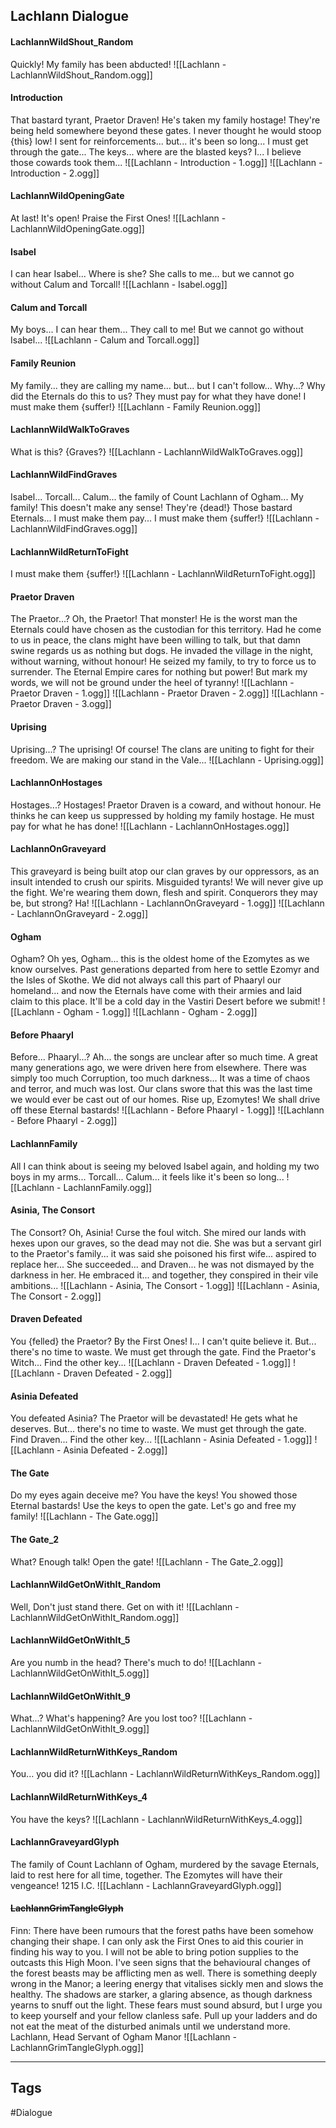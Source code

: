 ## Lachlann Dialogue
#### LachlannWildShout_Random
Quickly! My family has been abducted!
![[Lachlann - LachlannWildShout_Random.ogg]]

#### Introduction
That bastard tyrant, Praetor Draven! He's taken my family hostage! They're being held somewhere beyond these gates. I never thought he would stoop {this} low! I sent for reinforcements... but... it's been so long... I must get through the gate... The keys... where are the blasted keys? I... I believe those cowards took them...
![[Lachlann - Introduction - 1.ogg]]
![[Lachlann - Introduction - 2.ogg]]

#### LachlannWildOpeningGate
At last! It's open! Praise the First Ones!
![[Lachlann - LachlannWildOpeningGate.ogg]]

#### Isabel
I can hear Isabel... Where is she? She calls to me... but we cannot go without Calum and Torcall!
![[Lachlann - Isabel.ogg]]

#### Calum and Torcall
My boys... I can hear them... They call to me! But we cannot go without Isabel...
![[Lachlann - Calum and Torcall.ogg]]

#### Family Reunion
My family... they are calling my name... but... but I can't follow... Why...? Why did the Eternals do this to us? They must pay for what they have done! I must make them {suffer!}
![[Lachlann - Family Reunion.ogg]]

#### LachlannWildWalkToGraves
What is this? {Graves?}
![[Lachlann - LachlannWildWalkToGraves.ogg]]

#### LachlannWildFindGraves
Isabel... Torcall... Calum... the family of Count Lachlann of Ogham... My family! This doesn't make any sense! They're {dead!} Those bastard Eternals... I must make them pay... I must make them {suffer!}
![[Lachlann - LachlannWildFindGraves.ogg]]

#### LachlannWildReturnToFight
I must make them {suffer!}
![[Lachlann - LachlannWildReturnToFight.ogg]]

#### Praetor Draven
The Praetor...? Oh, the Praetor! That monster! He is the worst man the Eternals could have chosen as the custodian for this territory. Had he come to us in peace, the clans might have been willing to talk, but that damn swine regards us as nothing but dogs. He invaded the village in the night, without warning, without honour! He seized my family, to try to force us to surrender. The Eternal Empire cares for nothing but power! But mark my words, we will not be ground under the heel of tyranny!
![[Lachlann - Praetor Draven - 1.ogg]]
![[Lachlann - Praetor Draven - 2.ogg]]
![[Lachlann - Praetor Draven - 3.ogg]]

#### Uprising
Uprising...? The uprising! Of course! The clans are uniting to fight for their freedom. We are making our stand in the Vale...
![[Lachlann - Uprising.ogg]]

#### LachlannOnHostages
Hostages...? Hostages! Praetor Draven is a coward, and without honour. He thinks he can keep us suppressed by holding my family hostage. He must pay for what he has done!
![[Lachlann - LachlannOnHostages.ogg]]

#### LachlannOnGraveyard
This graveyard is being built atop our clan graves by our oppressors, as an insult intended to crush our spirits. Misguided tyrants! We will never give up the fight. We're wearing them down, flesh and spirit. Conquerors they may be, but strong? Ha!
![[Lachlann - LachlannOnGraveyard - 1.ogg]]
![[Lachlann - LachlannOnGraveyard - 2.ogg]]

#### Ogham
Ogham? Oh yes, Ogham... this is the oldest home of the Ezomytes as we know ourselves. Past generations departed from here to settle Ezomyr and the Isles of Skothe. We did not always call this part of Phaaryl our homeland... and now the Eternals have come with their armies and laid claim to this place. It'll be a cold day in the Vastiri Desert before we submit!
![[Lachlann - Ogham - 1.ogg]]
![[Lachlann - Ogham - 2.ogg]]

#### Before Phaaryl
Before... Phaaryl...? Ah... the songs are unclear after so much time. A great many generations ago, we were driven here from elsewhere. There was simply too much Corruption, too much darkness... It was a time of chaos and terror, and much was lost. Our clans swore that this was the last time we would ever be cast out of our homes. Rise up, Ezomytes! We shall drive off these Eternal bastards!
![[Lachlann - Before Phaaryl - 1.ogg]]
![[Lachlann - Before Phaaryl - 2.ogg]]

#### LachlannFamily
All I can think about is seeing my beloved Isabel again, and holding my two boys in my arms... Torcall... Calum... it feels like it's been so long...
![[Lachlann - LachlannFamily.ogg]]

#### Asinia, The Consort
The Consort? Oh, Asinia! Curse the foul witch. She mired our lands with hexes upon our graves, so the dead may not die. She was but a servant girl to the Praetor's family... it was said she poisoned his first wife... aspired to replace her... She succeeded... and Draven... he was not dismayed by the darkness in her. He embraced it... and together, they conspired in their vile ambitions...
![[Lachlann - Asinia, The Consort - 1.ogg]]
![[Lachlann - Asinia, The Consort - 2.ogg]]

#### Draven Defeated
You {felled} the Praetor? By the First Ones! I... I can't quite believe it. But... there's no time to waste. We must get through the gate. Find the Praetor's Witch... Find the other key...
![[Lachlann - Draven Defeated - 1.ogg]]
![[Lachlann - Draven Defeated - 2.ogg]]

#### Asinia Defeated
You defeated Asinia? The Praetor will be devastated! He gets what he deserves. But... there's no time to waste. We must get through the gate. Find Draven... Find the other key...
![[Lachlann - Asinia Defeated - 1.ogg]]
![[Lachlann - Asinia Defeated - 2.ogg]]

#### The Gate
Do my eyes again deceive me? You have the keys! You showed those Eternal bastards! Use the keys to open the gate. Let's go and free my family!
![[Lachlann - The Gate.ogg]]

#### The Gate_2
What? Enough talk! Open the gate!
![[Lachlann - The Gate_2.ogg]]

#### LachlannWildGetOnWithIt_Random
Well, Don't just stand there. Get on with it!
![[Lachlann - LachlannWildGetOnWithIt_Random.ogg]]

#### LachlannWildGetOnWithIt_5
Are you numb in the head? There's much to do!
![[Lachlann - LachlannWildGetOnWithIt_5.ogg]]

#### LachlannWildGetOnWithIt_9
What...? What's happening? Are you lost too?
![[Lachlann - LachlannWildGetOnWithIt_9.ogg]]

#### LachlannWildReturnWithKeys_Random
You... you did it?
![[Lachlann - LachlannWildReturnWithKeys_Random.ogg]]

#### LachlannWildReturnWithKeys_4
You have the keys?
![[Lachlann - LachlannWildReturnWithKeys_4.ogg]]

#### LachlannGraveyardGlyph
The family of Count Lachlann of Ogham, murdered by the savage Eternals, laid to rest here for all time, together. The Ezomytes will have their vengeance! 1215 I.C.
![[Lachlann - LachlannGraveyardGlyph.ogg]]

#### ~~LachlannGrimTangleGlyph~~
Finn: There have been rumours that the forest paths have been somehow changing their shape. I can only ask the First Ones to aid this courier in finding his way to you. I will not be able to bring potion supplies to the outcasts this High Moon. I've seen signs that the behavioural changes of the forest beasts may be afflicting men as well. There is something deeply wrong in the Manor; a leering energy that vitalises sickly men and slows the healthy. The shadows are starker, a glaring absence, as though darkness yearns to snuff out the light. These fears must sound absurd, but I urge you to keep yourself and your fellow clanless safe. Pull up your ladders and do not eat the meat of the disturbed animals until we understand more. Lachlann, Head Servant of Ogham Manor
![[Lachlann - LachlannGrimTangleGlyph.ogg]]

---
## Tags
#Dialogue
